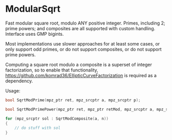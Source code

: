 # ModularSqrt
Fast modular square root, modulo ANY positive integer. Primes, including 2; prime powers; and composites are all supported with custom handling. Interface uses GMP bigints.

Most implementations use slower approaches for at least some cases, or only support odd primes, or do not support composites, or do not support prime powers.

Computing a square root modulo a composite is a superset of integer factorization, so to enable that functionality, https://github.com/komrad36/EllipticCurveFactorization is required as a dependency.

Usage:

```cpp
bool SqrtModPrime(mpz_ptr ret, mpz_srcptr a, mpz_srcptr p);
```

```cpp
bool SqrtModPrimePower(mpz_ptr ret, mpz_ptr retMod, mpz_srcptr a, mpz_srcptr p, uint64_t k);
```

```cpp
for (mpz_srcptr sol : SqrtModComposite(a, n))
{
    // do stuff with sol
}
```
